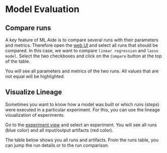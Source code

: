 # Model Evaluation

## Compare runs
A key feature of ML Aide is to compare several runs with their parameters and metrics.
Therefore open the [web UI](http://localhost:8880/projects/usa-housing/runs) and
select all runs that should be compared. In this case, we want to compare 
`linear regression` and `lasso model`. Select the two checkboxes and click on
the `Compare` button at the top of the table.

You will see all parameters and metrics of the two runs. All values that
are not equal will be highlighted.

## Visualize Lineage
Sometimes you want to know how a model was built or which runs (steps) were executed
in a particular experiment. For this, you can use the lineage visualization of experiments.

Go to the [experiment view](http://localhost:8880/projects/usa-housing-2/experiments) and select
an experiment. You will see all runs (blue color) and all input/output artifacts (red color).

The table below shows you all runs and artifacts. From the runs table, you can jump the run details
or to the run comparison.